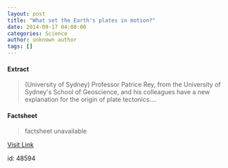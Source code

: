 ```yaml
---
layout: post
title: "What set the Earth's plates in motion?"
date: 2014-09-17 04:00:00
categories: Science
author: unknown author
tags: []
---
```



#### Extract
>(University of Sydney) Professor Patrice Rey, from the University of Sydney's School of Geoscience, and his colleagues have a new explanation for the origin of plate tectonics....

#### Factsheet
>factsheet unavailable

[Visit Link](http://www.eurekalert.org/pub_releases/2014-09/uos-wst091614.php)

id:   48594
